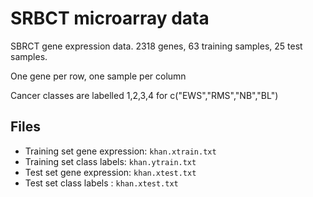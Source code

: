 # SRBCT microarray data

SBRCT gene expression data. 2318 genes, 63 training samples,
25 test samples. 

One gene per row, one sample per column

Cancer classes are labelled 1,2,3,4 for c("EWS","RMS","NB","BL")

## Files

- Training set gene expression: `khan.xtrain.txt`
- Training set class labels: `khan.ytrain.txt`
- Test set gene expression: `khan.xtest.txt`
- Test set class labels : `khan.xtest.txt`